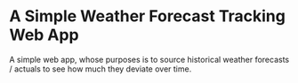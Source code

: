 # A Simple Weather Forecast Tracking Web App
A simple web app, whose purposes is to source historical weather forecasts
/ actuals to see how much they deviate over time.
